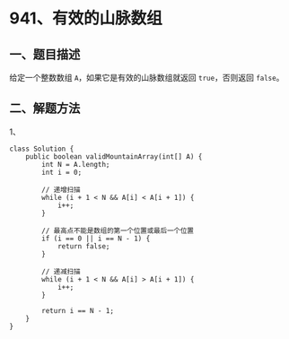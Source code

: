 # 941、有效的山脉数组

## 一、题目描述

给定一个整数数组 `A`，如果它是有效的山脉数组就返回 `true`，否则返回 `false`。



## 二、解题方法

1、

```
class Solution {
    public boolean validMountainArray(int[] A) {
        int N = A.length;
        int i = 0;

        // 递增扫描
        while (i + 1 < N && A[i] < A[i + 1]) {
            i++;
        }

        // 最高点不能是数组的第一个位置或最后一个位置
        if (i == 0 || i == N - 1) {
            return false;
        }

        // 递减扫描
        while (i + 1 < N && A[i] > A[i + 1]) {
            i++;
        }

        return i == N - 1;
    }
}

```

